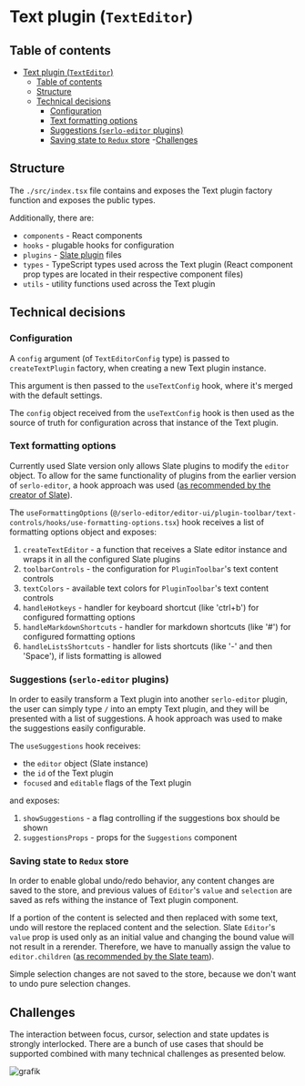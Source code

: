 # Text plugin (`TextEditor`)

## Table of contents

- [Text plugin (`TextEditor`)](#text-plugin-texteditor)
  - [Table of contents](#table-of-contents)
  - [Structure](#structure)
  - [Technical decisions](#technical-decisions)
    - [Configuration](#configuration)
    - [Text formatting options](#text-formatting-options)
    - [Suggestions (`serlo-editor` plugins)](#suggestions-serlo-editor-plugins)
    - [Saving state to `Redux` store](#saving-state-to-redux-store)
  -[Challenges](#challenges)

## Structure

The `./src/index.tsx` file contains and exposes the Text plugin factory function and exposes the public types.

Additionally, there are:

- `components` - React components
- `hooks` - plugable hooks for configuration
- `plugins` - [Slate plugin](https://docs.slatejs.org/concepts/08-plugins) files
- `types` - TypeScript types used across the Text plugin (React component prop types are located in their respective component files)
- `utils` - utility functions used across the Text plugin

## Technical decisions

### Configuration

A `config` argument (of `TextEditorConfig` type) is passed to `createTextPlugin` factory, when creating a new Text plugin instance.

This argument is then passed to the `useTextConfig` hook, where it's merged with the default settings.

The `config` object received from the `useTextConfig` hook is then used as the source of truth for configuration across that instance of the Text plugin.

### Text formatting options

Currently used Slate version only allows Slate plugins to modify the `editor` object. To allow for the same functionality of plugins from the earlier version of `serlo-editor`, a hook approach was used ([as recommended by the creator of Slate](https://github.com/ianstormtaylor/slate/issues/3222#issuecomment-573331151)).

The `useFormattingOptions` (`@/serlo-editor/editor-ui/plugin-toolbar/text-controls/hooks/use-formatting-options.tsx`) hook receives a list of formatting options object and exposes:

1. `createTextEditor` - a function that receives a Slate editor instance and wraps it in all the configured Slate plugins
2. `toolbarControls` - the configuration for `PluginToolbar`'s text content controls
3. `textColors` - available text colors for `PluginToolbar`'s text content controls
4. `handleHotkeys` - handler for keyboard shortcut (like 'ctrl+b') for configured formatting options
5. `handleMarkdownShortcuts` - handler for markdown shortcuts (like '#') for configured formatting options
6. `handleListsShortcuts` - handler for lists shortcuts (like '-' and then 'Space'), if lists formatting is allowed

### Suggestions (`serlo-editor` plugins)

In order to easily transform a Text plugin into another `serlo-editor` plugin, the user can simply type `/` into an empty Text plugin, and they will be presented with a list of suggestions. A hook approach was used to make the suggestions easily configurable.

The `useSuggestions` hook receives:

- the `editor` object (Slate instance)
- the `id` of the Text plugin
- `focused` and `editable` flags of the Text plugin

and exposes:

1. `showSuggestions` - a flag controlling if the suggestions box should be shown
2. `suggestionsProps` - props for the `Suggestions` component

### Saving state to `Redux` store

In order to enable global undo/redo behavior, any content changes are saved to the store, and previous values of `Editor`'s `value` and `selection` are saved as refs withing the instance of Text plugin component.

If a portion of the content is selected and then replaced with some text, undo will restore the replaced content and the selection. Slate `Editor`'s `value` prop is used only as an initial value and changing the bound value will not result in a rerender. Therefore, we have to manually assign the value to `editor.children` ([as recommended by the Slate team](https://github.com/ianstormtaylor/slate/releases/tag/slate-react%400.67.0)).

Simple selection changes are not saved to the store, because we don't want to undo pure selection changes.

## Challenges

The interaction between focus, cursor, selection and state updates is strongly interlocked. There are a bunch of use cases that should be supported combined with many technical challenges as presented below.

![grafik](https://github.com/serlo/frontend/assets/13507950/664634ec-b486-4fd2-8ff5-bb0674be0f54)

